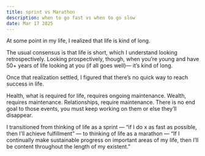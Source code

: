 ```yaml
---
title: sprint vs Marathon
description: when to go fast vs when to go slow
date: Mar 17 2025
---
```


At some point in my life, I realized that life is kind of long.

The usual consensus is that life is short, which I understand looking retrospectively. Looking prospectively, though, when you’re young and have 50+ years of life looking at you (if all goes well)— it’s kind of long.

Once that realization settled, I figured that there’s no quick way to reach success in life.

Health, what is required for life, requires ongoing maintenance. Wealth, requires maintenance. Relationships, require maintenance. There is no end goal to those events, you must keep working on them or else they’ll disappear.

I transitioned from thinking of life as a sprint — “if I do x as fast as possible, then I’ll achieve fulfillment” — to thinking of life as a marathon — “If I continually make sustainable progress on important areas of my life, then I’ll be content throughout the length of my existent.”
